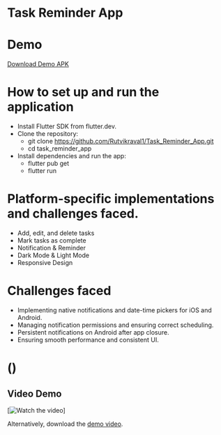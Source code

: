 # Task Reminder App

# Demo
[Download Demo APK](/images/apk/app-release.apk)


# How to set up and run the application
- Install Flutter SDK from flutter.dev.
- Clone the repository:
  - git clone https://github.com/Rutvikraval1/Task_Reminder_App.git
  - cd task_reminder_app
- Install dependencies and run the app:
  - flutter pub get
  - flutter run


# Platform-specific implementations and challenges faced.
- Add, edit, and delete tasks
- Mark tasks as complete
- Notification & Reminder
- Dark Mode & Light Mode
- Responsive Design

# Challenges faced
- Implementing native notifications and date-time pickers for iOS and Android.
- Managing notification permissions and ensuring correct scheduling.
- Persistent notifications on Android after app closure.
- Ensuring smooth performance and consistent UI.

# ()
## Video Demo

[![Watch the video](https://youtube.com/shorts/BJe5MWGsUIc)]

Alternatively, download the [demo video](/images/apk/taskRemidervideo.mp4).